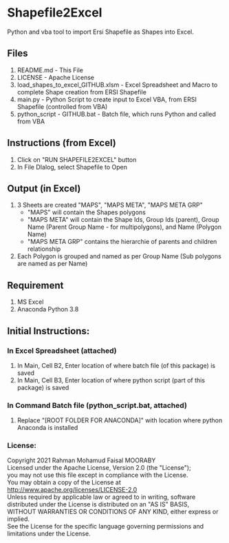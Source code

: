 # Shapefile2Excel
Python and vba tool to import Ersi Shapefile as Shapes into Excel. 

## Files
1) README.md - This File
2) LICENSE - Apache License 
3) load_shapes_to_excel_GITHUB.xlsm - Excel Spreadsheet and Macro to complete Shape creation from ERSI Shapefile
4) main.py - Python Script to create input to Excel VBA, from ERSI Shapefile (controlled from VBA)
5) python_script - GITHUB.bat - Batch file, which runs Python and called from VBA

## Instructions (from Excel)
1) Click on "RUN SHAPEFILE2EXCEL" button
2) In File DIalog, select Shapefile to Open

## Output (in Excel)
1) 3 Sheets are created "MAPS", "MAPS META", "MAPS META GRP"
   - "MAPS" will contain the Shapes polygons
   - "MAPS META" will contain the Shape Ids, Group Ids (parent), Group Name (Parent Group Name - for multipolygons), and Name (Polygon Name)
   - "MAPS META GRP" contains the hierarchie of parents and children relationship
2) Each Polygon is grouped and named as per Group Name (Sub polygons are named as per Name)

## Requirement
1) MS Excel
2) Anaconda Python 3.8

## Initial Instructions:
### In Excel Spreadsheet (attached)
1) In Main, Cell B2, Enter location of where batch file (of this package) is saved
2) In Main, Cell B3, Enter location of where python script (part of this package) is saved

### In Command Batch file (python_script.bat, attached)
1) Replace "[ROOT FOLDER FOR ANACONDA]" with location where python Anaconda is installed


### License:
   Copyright 2021 Rahman Mohamud Faisal MOORABY                                
   Licensed under the Apache License, Version 2.0 (the "License");             
   you may not use this file except in compliance with the License.            
   You may obtain a copy of the License at                                     
       http://www.apache.org/licenses/LICENSE-2.0                              
   Unless required by applicable law or agreed to in writing, software         
   distributed under the License is distributed on an "AS IS" BASIS,           
   WITHOUT WARRANTIES OR CONDITIONS OF ANY KIND, either express or implied.    
   See the License for the specific language governing permissions and         
   limitations under the License.                                              
